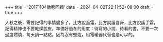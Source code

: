 +++
title = '20171104動態回顧'
date = 2024-04-02T22:11:52+08:00
draft = true
+++

入秋之後，需要記得的事情變多了，比方說面霜，比方說護唇膏，比方說護手霜。記得精神也不要乾燥脫皮，準備好過冬的用度：待寫的小說、待看的書，不要一次過度燃燒，每天讀一點點，因為沒有壁爐，用電暖器代替也是可以的。